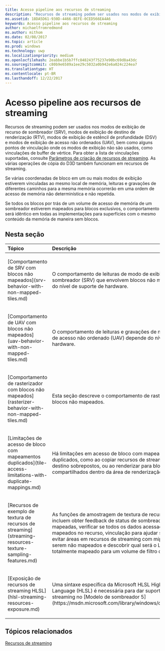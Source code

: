 ```yaml
---
title: Acesso pipeline aos recursos de streaming
description: "Recursos de streaming podem ser usados nos modos de exibição de recurso de sombreador (SRV), modos de exibição de destino de renderização (RTV), modos de exibição de estêncil de profundidade (DSV) e modos de exibição de acesso não ordenados (UAV), bem como alguns pontos de vinculação onde os modos de exibição não são usados, como vinculações de buffer de vértice."
ms.assetid: 18DA5D61-930D-4466-8EFE-0CED566EA4A6
keywords: Acesso pipeline aos recursos de streaming
author: michaelfromredmond
ms.author: mithom
ms.date: 02/08/2017
ms.topic: article
ms.prod: windows
ms.technology: uwp
ms.localizationpriority: medium
ms.openlocfilehash: 2eabbe1b5b7ffc848243f75237e90bc69d8a43dc
ms.sourcegitcommit: c80b9e6589a1ee29c5032a0b942e6a024c224ea7
ms.translationtype: HT
ms.contentlocale: pt-BR
ms.lasthandoff: 12/22/2017
---
```

# <a name="pipeline-access-to-streaming-resources"></a>Acesso pipeline aos recursos de streaming


Recursos de streaming podem ser usados nos modos de exibição de recurso de sombreador (SRV), modos de exibição de destino de renderização (RTV), modos de exibição de estêncil de profundidade (DSV) e modos de exibição de acesso não ordenados (UAV), bem como alguns pontos de vinculação onde os modos de exibição não são usados, como vinculações de buffer de vértice. Para obter a lista de vinculações suportadas, consulte [Parâmetros de criação de recursos de streaming](streaming-resource-creation-parameters.md). As várias operações de cópia do D3D também funcionam em recursos de streaming.

Se várias coordenadas de bloco em um ou mais modos de exibição estiverem vinculadas ao mesmo local de memória, leituras e gravações de diferentes caminhos para a mesma memória ocorrerão em uma ordem de acesso de memória não determinística e não repetida.

Se todos os blocos por trás de um volume de acesso de memória de um sombreador estiverem mapeados para blocos exclusivos, o comportamento será idêntico em todas as implementações para superfícies com o mesmo conteúdo da memória de maneira sem blocos.

## <a name="span-idin-this-sectionspanin-this-section"></a><span id="in-this-section"></span>Nesta seção


<table>
<colgroup>
<col width="50%" />
<col width="50%" />
</colgroup>
<thead>
<tr class="header">
<th align="left">Tópico</th>
<th align="left">Descrição</th>
</tr>
</thead>
<tbody>
<tr class="odd">
<td align="left"><p>[Comportamento de SRV com blocos não mapeados](srv-behavior-with-non-mapped-tiles.md)</p></td>
<td align="left"><p>O comportamento de leituras de modo de exibição de recurso de sombreador (SRV) que envolvem blocos não mapeados depende do nível de suporte de hardware.</p></td>
</tr>
<tr class="even">
<td align="left"><p>[Comportamento de UAV com blocos não mapeados](uav-behavior-with-non-mapped-tiles.md)</p></td>
<td align="left"><p>O comportamento de leituras e gravações de modo de exibição de acesso não ordenado (UAV) depende do nível de suporte de hardware.</p></td>
</tr>
<tr class="odd">
<td align="left"><p>[Comportamento de rasterizador com blocos não mapeados](rasterizer-behavior-with-non-mapped-tiles.md)</p></td>
<td align="left"><p>Esta seção descreve o comportamento de rasterizador com blocos não mapeados.</p></td>
</tr>
<tr class="even">
<td align="left"><p>[Limitações de acesso de bloco com mapeamentos duplicados](tile-access-limitations-with-duplicate-mappings.md)</p></td>
<td align="left"><p>Há limitações em acesso de bloco com mapeamentos duplicados, como ao copiar recursos de streaming com origem e destino sobrepostos, ou ao renderizar para blocos compartilhados dentro da área de renderização.</p></td>
</tr>
<tr class="odd">
<td align="left"><p>[Recursos de exemplo de textura de recursos de streaming](streaming-resources-texture-sampling-features.md)</p></td>
<td align="left"><p>As funções de amostragem de textura de recursos de streaming incluem obter feedback de status de sombreador sobre áreas mapeadas, verificar se todos os dados acessados estão mapeados no recurso, vinculação para ajudar sombreadores a evitar áreas em recursos de streaming com mipmap que se sabe serem não mapeados e descobrir qual será o LOD mínimo totalmente mapeado para um volume de filtro de textura inteiro.</p></td>
</tr>
<tr class="even">
<td align="left"><p>[Exposição de recursos de streaming HLSL](hlsl-streaming-resources-exposure.md)</p></td>
<td align="left"><p>Uma sintaxe específica da Microsoft HLSL High Level Shader Language (HLSL) é necessária para dar suporte a recursos de streaming no [Modelo de sombreador 5](https://msdn.microsoft.com/library/windows/desktop/ff471356).</p></td>
</tr>
</tbody>
</table>

 

## <a name="span-idrelated-topicsspanrelated-topics"></a><span id="related-topics"></span>Tópicos relacionados


[Recursos de streaming](streaming-resources.md)

 

 




